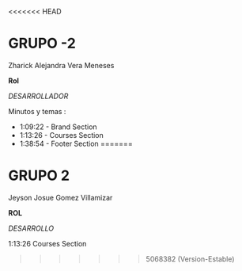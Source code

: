 <<<<<<< HEAD
# GRUPO  -2

Zharick Alejandra Vera Meneses

**Rol**

*DESARROLLADOR*

Minutos y temas : 

- 1:09:22 -  Brand Section  
- 1:13:26 - Courses Section
- 1:38:54 - Footer Section
=======
# GRUPO  2

Jeyson Josue Gomez Villamizar

 **ROL**

*DESARROLLO*

1:13:26 Courses Section

>>>>>>> 5068382 (Version-Estable)

